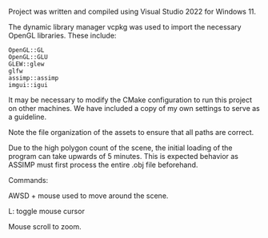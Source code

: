 Project was written and compiled using Visual Studio 2022 for Windows 11.

The dynamic library manager vcpkg was used to import the necessary OpenGL libraries. These include:

    OpenGL::GL
    OpenGL::GLU
    GLEW::glew
    glfw
    assimp::assimp
    imgui::igui

It may be necessary to modify the CMake configuration to run this project on other machines. We have included a copy of my own settings to serve as a guideline.

Note the file organization of the assets to ensure that all paths are correct.

Due to the high polygon count of the scene, the initial loading of the program can take upwards of 5 minutes. This is expected behavior as ASSIMP must first process the entire .obj file beforehand.

Commands:

AWSD + mouse used to move around the scene.

L: toggle mouse cursor

Mouse scroll to zoom.
